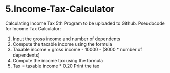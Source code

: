 # 5.Income-Tax-Calculator
Calculating Income Tax
5th Program to be uploaded to Github.
Pseudocode for Income Tax Calculator:
  1) Input the gross income and number of dependents 
  2) Compute the taxable income using the formula 
  3) Taxable income = gross income - 10000 - (3000 * number of dependents) 
  4) Compute the income tax using the formula 
  5) Tax = taxable income * 0.20 Print the tax 
